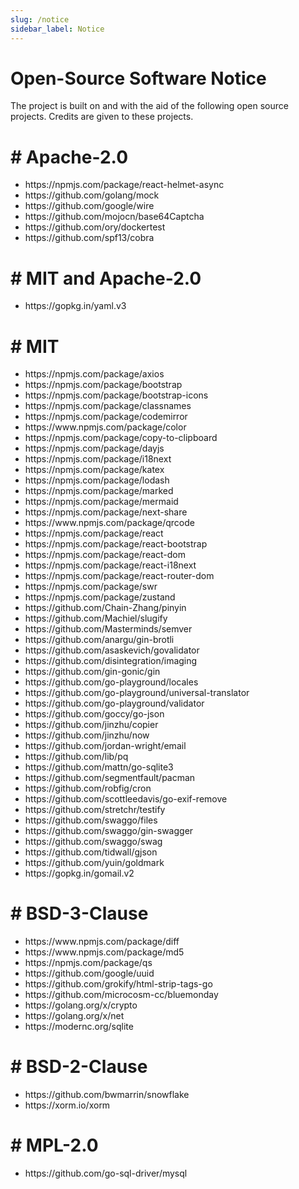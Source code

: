 ```yaml
---
slug: /notice
sidebar_label: Notice
---
```


#  Open-Source Software Notice

The project is built on and with the aid of the following open source projects. Credits are given to these projects.

# # Apache-2.0

- https\://npmjs.com/package/react-helmet-async
- https\://github.com/golang/mock
- https\://github.com/google/wire
- https\://github.com/mojocn/base64Captcha
- https\://github.com/ory/dockertest
- https\://github.com/spf13/cobra

# # MIT and Apache-2.0

- https\://gopkg.in/yaml.v3

# # MIT

- https\://npmjs.com/package/axios
- https\://npmjs.com/package/bootstrap
- https\://npmjs.com/package/bootstrap-icons
- https\://npmjs.com/package/classnames
- https\://npmjs.com/package/codemirror
- https\://www\.npmjs.com/package/color
- https\://npmjs.com/package/copy-to-clipboard
- https\://npmjs.com/package/dayjs
- https\://npmjs.com/package/i18next
- https\://npmjs.com/package/katex
- https\://npmjs.com/package/lodash
- https\://npmjs.com/package/marked
- https\://npmjs.com/package/mermaid
- https\://npmjs.com/package/next-share
- https\://www\.npmjs.com/package/qrcode
- https\://npmjs.com/package/react
- https\://npmjs.com/package/react-bootstrap
- https\://npmjs.com/package/react-dom
- https\://npmjs.com/package/react-i18next
- https\://npmjs.com/package/react-router-dom
- https\://npmjs.com/package/swr
- https\://npmjs.com/package/zustand
- https\://github.com/Chain-Zhang/pinyin
- https\://github.com/Machiel/slugify
- https\://github.com/Masterminds/semver
- https\://github.com/anargu/gin-brotli
- https\://github.com/asaskevich/govalidator
- https\://github.com/disintegration/imaging
- https\://github.com/gin-gonic/gin
- https\://github.com/go-playground/locales
- https\://github.com/go-playground/universal-translator
- https\://github.com/go-playground/validator
- https\://github.com/goccy/go-json
- https\://github.com/jinzhu/copier
- https\://github.com/jinzhu/now
- https\://github.com/jordan-wright/email
- https\://github.com/lib/pq
- https\://github.com/mattn/go-sqlite3
- https\://github.com/segmentfault/pacman
- https\://github.com/robfig/cron
- https\://github.com/scottleedavis/go-exif-remove
- https\://github.com/stretchr/testify
- https\://github.com/swaggo/files
- https\://github.com/swaggo/gin-swagger
- https\://github.com/swaggo/swag
- https\://github.com/tidwall/gjson
- https\://github.com/yuin/goldmark
- https\://gopkg.in/gomail.v2

# # BSD-3-Clause

- https\://www\.npmjs.com/package/diff
- https\://www\.npmjs.com/package/md5
- https\://npmjs.com/package/qs
- https\://github.com/google/uuid
- https\://github.com/grokify/html-strip-tags-go
- https\://github.com/microcosm-cc/bluemonday
- https\://golang.org/x/crypto
- https\://golang.org/x/net
- https\://modernc.org/sqlite

# # BSD-2-Clause

- https\://github.com/bwmarrin/snowflake
- https\://xorm.io/xorm

# # MPL-2.0

- https\://github.com/go-sql-driver/mysql

